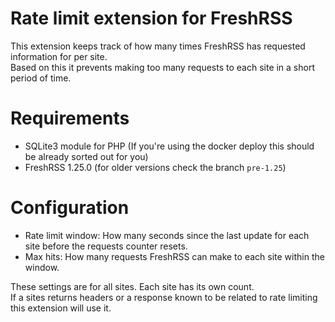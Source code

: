 # Rate limit extension for FreshRSS  

This extension keeps track of how many times FreshRSS has requested information for per site.  
Based on this it prevents making too many requests to each site in a short period of time.  

# Requirements  

- SQLite3 module for PHP (If you're using the docker deploy this should be already sorted out for you)  
- FreshRSS 1.25.0 (for older versions check the branch `pre-1.25`)  

# Configuration  

- Rate limit window: How many seconds since the last update for each site before the requests counter resets.  
- Max hits: How many requests FreshRSS can make to each site within the window.  

These settings are for all sites. Each site has its own count.  
If a sites returns headers or a response known to be related to rate limiting this extension will use it.  